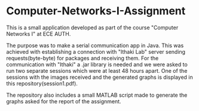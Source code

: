 # Computer-Networks-I-Assignment
This is a small application developed as part of the course "Computer Networks I" at ECE AUTH. 

The purpose was to make a serial communication app in Java. This was achieved with establishing a connection with "Ithaki Lab" server sending requests(byte-byte) for packages and receiving them. For the communication with "Ithaki" a .jar library is needed and we were asked to run two separate sessions which were at least 48 hours apart. One of the sessions with the images received and the generated graphs is displayed in this repository(session1.pdf).

The repository also includes a small MATLAB script made to generate the graphs asked for the report of the assignment.
